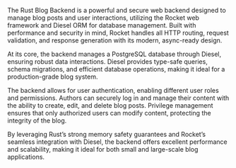The Rust Blog Backend is a powerful and secure web backend designed to manage blog posts and user interactions, utilizing the Rocket web framework and Diesel ORM for database management. Built with performance and security in mind, Rocket handles all HTTP routing, request validation, and response generation with its modern, async-ready design.

At its core, the backend manages a PostgreSQL database through Diesel, ensuring robust data interactions. Diesel provides type-safe queries, schema migrations, and efficient database operations, making it ideal for a production-grade blog system.

The backend allows for user authentication, enabling different user roles and permissions. Authors can securely log in and manage their content with the ability to create, edit, and delete blog posts. Privilege management ensures that only authorized users can modify content, protecting the integrity of the blog.

By leveraging Rust’s strong memory safety guarantees and Rocket’s seamless integration with Diesel, the backend offers excellent performance and scalability, making it ideal for both small and large-scale blog applications.
